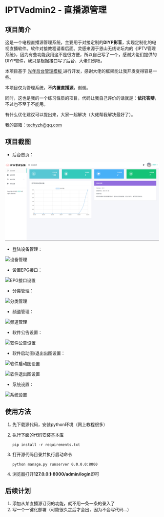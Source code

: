 # IPTVadmin2 - 直播源管理
## 项目简介

这是一个电视直播源管理系统，主要用于对接定制的**DIYP影音**，实现定制化的电视直播软件。软件对接教程请看后面。灵感来源于恩山无线论坛内的《IPTV管理系统》，因为有些功能我用这不是很方便，所以自己写了一个，感谢大佬们提供的DIYP软件，我只是根据接口写了后台，大佬们勿喷。

本项目基于 [光年后台管理模板 ](http://lyear.itshubao.com/) 进行开发，感谢大佬的框架能让我开发变得容易一些。

本项目仅为管理系统，**不内置直播源**，谢谢。

同时，这也是我的一个练习性质的项目，代码让我自己评价的话就是：**依托答辩**，不过也不至于不能用。

有什么优化建议可以提出来，大家一起解决（大佬帮我解决最好了）。

我的邮箱：techyzh@qq.com

## 项目截图

* 后台首页：

![](readmeimg\Snipaste_2025-02-10_19-43-27.png)

* 登陆设备管理：

![设备管理](https://p.cldisk.com/star3/origin/172026a1ff1c69e76f173a9b67989baa.png)

* 设置EPG接口：

![EPG接口设置](https://p.cldisk.com/star3/origin/a1c9462b1b2a22684d1bb6b2c2af6f1b.png)

* 分类管理：

![分类管理](https://p.cldisk.com/star3/origin/9937f0fdb64d0cadb9219133030f1019.png)

* 频道管理：

![频道管理](https://p.cldisk.com/star3/origin/0eba0236b0a65ccf1aba572026d52d77.png)

* 软件公告设置：

![软件公告设置](https://p.cldisk.com/star3/origin/68de79a0a4b9336e9691e215afff1413.png)

* 软件启动图/退出出图设置：

![软件启动图设置](https://p.cldisk.com/star3/origin/aa41ac57fe473aedb2324295fbcd4a1a.png)

![软件退出图设置](https://p.cldisk.com/star3/origin/d425e542cdca63f94281e948c5070195.png)

* 系统设置：

![系统设置](https://p.cldisk.com/star3/origin/a0103b5c150b962010499cf152730f4a.png)



## 使用方法

1. 先下载源代码，安装python环境（网上教程很多）

2. 执行下面的代码安装基本库

   ```shell
   pip install -r requirements.txt
   ```

3. 打开源代码目录并执行启动命令

   ```shell
   python manage.py runserver 0.0.0.0:8000
   ```

4. 浏览器打开**127.0.0.1:8000/admin/login**即可

## 后续计划

1. 添加从某直播源订阅的功能，就不用一条一条的录入了
2. 写一个一键化部署（可能很久之后才会出，因为不会写代码...）
